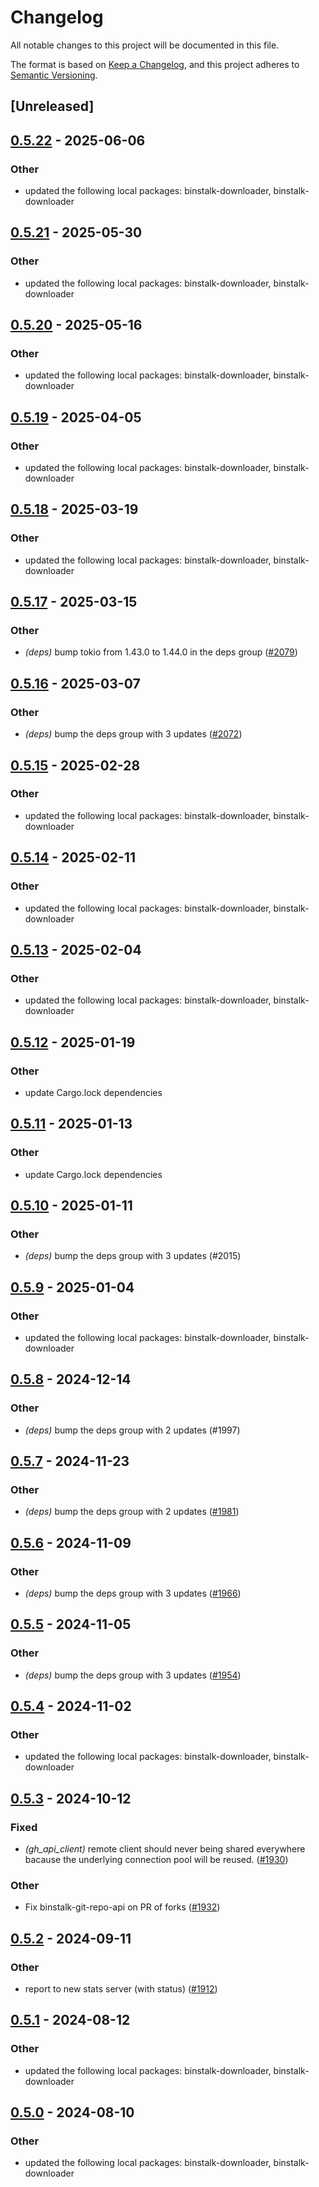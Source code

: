 # Changelog
All notable changes to this project will be documented in this file.

The format is based on [Keep a Changelog](https://keepachangelog.com/en/1.0.0/),
and this project adheres to [Semantic Versioning](https://semver.org/spec/v2.0.0.html).

## [Unreleased]

## [0.5.22](https://github.com/cargo-bins/cargo-binstall/compare/binstalk-git-repo-api-v0.5.21...binstalk-git-repo-api-v0.5.22) - 2025-06-06

### Other

- updated the following local packages: binstalk-downloader, binstalk-downloader

## [0.5.21](https://github.com/cargo-bins/cargo-binstall/compare/binstalk-git-repo-api-v0.5.20...binstalk-git-repo-api-v0.5.21) - 2025-05-30

### Other

- updated the following local packages: binstalk-downloader, binstalk-downloader

## [0.5.20](https://github.com/cargo-bins/cargo-binstall/compare/binstalk-git-repo-api-v0.5.19...binstalk-git-repo-api-v0.5.20) - 2025-05-16

### Other

- updated the following local packages: binstalk-downloader, binstalk-downloader

## [0.5.19](https://github.com/cargo-bins/cargo-binstall/compare/binstalk-git-repo-api-v0.5.18...binstalk-git-repo-api-v0.5.19) - 2025-04-05

### Other

- updated the following local packages: binstalk-downloader, binstalk-downloader

## [0.5.18](https://github.com/cargo-bins/cargo-binstall/compare/binstalk-git-repo-api-v0.5.17...binstalk-git-repo-api-v0.5.18) - 2025-03-19

### Other

- updated the following local packages: binstalk-downloader, binstalk-downloader

## [0.5.17](https://github.com/cargo-bins/cargo-binstall/compare/binstalk-git-repo-api-v0.5.16...binstalk-git-repo-api-v0.5.17) - 2025-03-15

### Other

- *(deps)* bump tokio from 1.43.0 to 1.44.0 in the deps group ([#2079](https://github.com/cargo-bins/cargo-binstall/pull/2079))

## [0.5.16](https://github.com/cargo-bins/cargo-binstall/compare/binstalk-git-repo-api-v0.5.15...binstalk-git-repo-api-v0.5.16) - 2025-03-07

### Other

- *(deps)* bump the deps group with 3 updates ([#2072](https://github.com/cargo-bins/cargo-binstall/pull/2072))

## [0.5.15](https://github.com/cargo-bins/cargo-binstall/compare/binstalk-git-repo-api-v0.5.14...binstalk-git-repo-api-v0.5.15) - 2025-02-28

### Other

- updated the following local packages: binstalk-downloader, binstalk-downloader

## [0.5.14](https://github.com/cargo-bins/cargo-binstall/compare/binstalk-git-repo-api-v0.5.13...binstalk-git-repo-api-v0.5.14) - 2025-02-11

### Other

- updated the following local packages: binstalk-downloader, binstalk-downloader

## [0.5.13](https://github.com/cargo-bins/cargo-binstall/compare/binstalk-git-repo-api-v0.5.12...binstalk-git-repo-api-v0.5.13) - 2025-02-04

### Other

- updated the following local packages: binstalk-downloader, binstalk-downloader

## [0.5.12](https://github.com/cargo-bins/cargo-binstall/compare/binstalk-git-repo-api-v0.5.11...binstalk-git-repo-api-v0.5.12) - 2025-01-19

### Other

- update Cargo.lock dependencies

## [0.5.11](https://github.com/cargo-bins/cargo-binstall/compare/binstalk-git-repo-api-v0.5.10...binstalk-git-repo-api-v0.5.11) - 2025-01-13

### Other

- update Cargo.lock dependencies

## [0.5.10](https://github.com/cargo-bins/cargo-binstall/compare/binstalk-git-repo-api-v0.5.9...binstalk-git-repo-api-v0.5.10) - 2025-01-11

### Other

- *(deps)* bump the deps group with 3 updates (#2015)

## [0.5.9](https://github.com/cargo-bins/cargo-binstall/compare/binstalk-git-repo-api-v0.5.8...binstalk-git-repo-api-v0.5.9) - 2025-01-04

### Other

- updated the following local packages: binstalk-downloader, binstalk-downloader

## [0.5.8](https://github.com/cargo-bins/cargo-binstall/compare/binstalk-git-repo-api-v0.5.7...binstalk-git-repo-api-v0.5.8) - 2024-12-14

### Other

- *(deps)* bump the deps group with 2 updates (#1997)

## [0.5.7](https://github.com/cargo-bins/cargo-binstall/compare/binstalk-git-repo-api-v0.5.6...binstalk-git-repo-api-v0.5.7) - 2024-11-23

### Other

- *(deps)* bump the deps group with 2 updates ([#1981](https://github.com/cargo-bins/cargo-binstall/pull/1981))

## [0.5.6](https://github.com/cargo-bins/cargo-binstall/compare/binstalk-git-repo-api-v0.5.5...binstalk-git-repo-api-v0.5.6) - 2024-11-09

### Other

- *(deps)* bump the deps group with 3 updates ([#1966](https://github.com/cargo-bins/cargo-binstall/pull/1966))

## [0.5.5](https://github.com/cargo-bins/cargo-binstall/compare/binstalk-git-repo-api-v0.5.4...binstalk-git-repo-api-v0.5.5) - 2024-11-05

### Other

- *(deps)* bump the deps group with 3 updates ([#1954](https://github.com/cargo-bins/cargo-binstall/pull/1954))

## [0.5.4](https://github.com/cargo-bins/cargo-binstall/compare/binstalk-git-repo-api-v0.5.3...binstalk-git-repo-api-v0.5.4) - 2024-11-02

### Other

- updated the following local packages: binstalk-downloader, binstalk-downloader

## [0.5.3](https://github.com/cargo-bins/cargo-binstall/compare/binstalk-git-repo-api-v0.5.2...binstalk-git-repo-api-v0.5.3) - 2024-10-12

### Fixed

- *(gh_api_client)* remote client should never being shared everywhere bacause the underlying connection pool will be reused. ([#1930](https://github.com/cargo-bins/cargo-binstall/pull/1930))

### Other

- Fix binstalk-git-repo-api on PR of forks ([#1932](https://github.com/cargo-bins/cargo-binstall/pull/1932))

## [0.5.2](https://github.com/cargo-bins/cargo-binstall/compare/binstalk-git-repo-api-v0.5.1...binstalk-git-repo-api-v0.5.2) - 2024-09-11

### Other

- report to new stats server (with status) ([#1912](https://github.com/cargo-bins/cargo-binstall/pull/1912))

## [0.5.1](https://github.com/cargo-bins/cargo-binstall/compare/binstalk-git-repo-api-v0.5.0...binstalk-git-repo-api-v0.5.1) - 2024-08-12

### Other
- updated the following local packages: binstalk-downloader, binstalk-downloader

## [0.5.0](https://github.com/cargo-bins/cargo-binstall/compare/binstalk-git-repo-api-v0.4.0...binstalk-git-repo-api-v0.5.0) - 2024-08-10

### Other
- updated the following local packages: binstalk-downloader, binstalk-downloader
